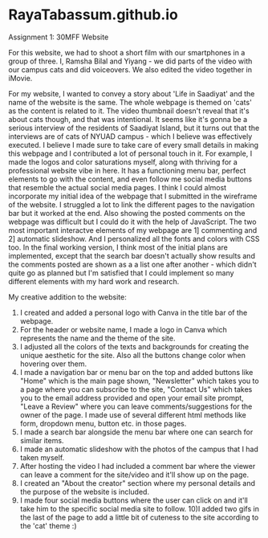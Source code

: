 # RayaTabassum.github.io

Assignment 1: 30MFF Website

For this website, we had to shoot a short film with our smartphones in a group of three. I, Ramsha Bilal and Yiyang - we did parts of the video with our campus cats and did voiceovers. We also edited the video together in iMovie. 

For my website, I wanted to convey a story about 'Life in Saadiyat' and the name of the website is the same. The whole webpage is themed on 'cats' as the content is related to it. The video thumbnail doesn't reveal that it's about cats though, and that was intentional. It seems like it's gonna be a serious interview of the residents of Saadiyat Island, but it turns out that the interviews are of cats of NYUAD campus - which I believe was effectively executed.
I believe I made sure to take care of every small details in making this webpage and I contributed a lot of personal touch in it. For example, I made the logos and color saturations myself, along with thriving for a professional website vibe in here. It has a functioning menu bar, perfect elements to go with the content, and even follow me social media buttons that resemble the actual social media pages. 
I think I could almost incorporate my initial idea of the webpage that I submitted in the wireframe of the website. I struggled a lot to link the different pages to the navigation bar but it worked at the end. Also showing the posted comments on the webpage was difficult but I could do it with the help of JavaScript. The two most important interactve elements of my webpage are 1] commenting and 2] automatic slideshow. And I personalized all the fonts and colors with CSS too. In the final working version, I think most of the initial plans are implemented, except that the search bar doesn't actually show results and the comments posted are shown as a a list one after another - which didn't quite go as planned but I'm satisfied that I could implement so many different elements with my hard work and research.

My creative addition to the website:
1) I created and added a personal logo with Canva in the title bar of the webpage.
2) For the header or website name, I made a logo in Canva which represents the name and the theme of the site.
3) I adjusted all the colors of the texts and backgrounds for creating the unique aesthetic for the site. Also all the buttons change color when hovering      over them.
4) I made a navigation bar or menu bar on the top and added buttons like "Home" which is the main page shown, "Newsletter" which takes you to a page where    you can subscribe to the site, "Contact Us" which takes you to the email address provided and open your email site prompt, "Leave a Review" where you      can leave comments/suggestions for the owner of the page. I made use of several different html methods like form, dropdown menu, button etc. in those      pages.
5) I made a search bar alongside the menu bar where one can search for similar items.
6) I made an automatic slideshow with the photos of the campus that I had taken myself.
7) After hosting the video I had included a comment bar where the viewer can leave a comment for the site/video and it'll show up on the page.
8) I created an "About the creator" section where my personal details and the purpose of the website is included. 
9) I made four social media buttons where the user can click on and it'll take him to the specific social media site to follow.
10)I added two gifs in the last of the page to add a little bit of cuteness to the site according to the 'cat' theme :)



